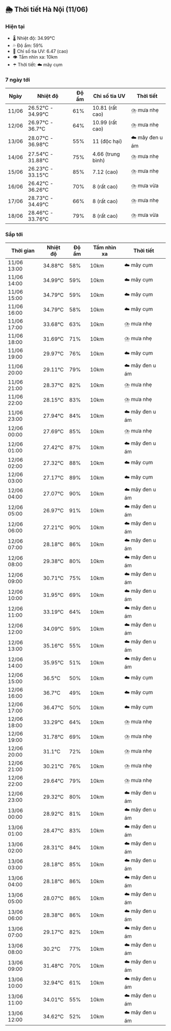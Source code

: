 ## 🌦️ Thời tiết Hà Nội (11/06)

### Hiện tại

- 🌡️ Nhiệt độ: 34.99℃
- 💦 Độ ẩm: 59%
- 🌟 Chỉ số tia UV: 6.47 (cao)
- 👁️ Tầm nhìn xa: 10km
- ☂️ Thời tiết: ☁️ mây cụm

### 7 ngày tới

| Ngày | Nhiệt độ | Độ ẩm | Chỉ số tia UV | Thời tiết |
| --- | --- | --- | --- | --- |
| 11/06 | 26.52℃ - 34.99℃ | 61% | 10.81 (rất cao) | ⛈️ mưa nhẹ |
| 12/06 | 26.97℃ - 36.7℃ | 64% | 10.99 (rất cao) | ⛈️ mưa nhẹ |
| 13/06 | 28.07℃ - 36.98℃ | 55% | 11 (độc hại) | ☁️ mây đen u ám |
| 14/06 | 27.54℃ - 31.88℃ | 75% | 4.66 (trung bình) | ⛈️ mưa nhẹ |
| 15/06 | 26.23℃ - 33.15℃ | 85% | 7.12 (cao) | ⛈️ mưa nhẹ |
| 16/06 | 26.42℃ - 36.26℃ | 70% | 8 (rất cao) | ⛈️ mưa vừa |
| 17/06 | 28.73℃ - 34.49℃ | 66% | 8 (rất cao) | ⛈️ mưa nhẹ |
| 18/06 | 28.46℃ - 33.76℃ | 79% | 8 (rất cao) | ⛈️ mưa vừa |

### Sắp tới

| Thời gian | Nhiệt độ | Độ ẩm | Tầm nhìn xa | Thời tiết |
| --- | --- | --- | --- | --- |
| 11/06 13:00 | 34.88℃ | 58% | 10km | ☁️ mây cụm |
| 11/06 14:00 | 34.99℃ | 59% | 10km | ☁️ mây cụm |
| 11/06 15:00 | 34.79℃ | 59% | 10km | ☁️ mây cụm |
| 11/06 16:00 | 34.79℃ | 58% | 10km | ☁️ mây cụm |
| 11/06 17:00 | 33.68℃ | 63% | 10km | ⛈️ mưa nhẹ |
| 11/06 18:00 | 31.69℃ | 71% | 10km | ⛈️ mưa nhẹ |
| 11/06 19:00 | 29.97℃ | 76% | 10km | ☁️ mây cụm |
| 11/06 20:00 | 29.11℃ | 79% | 10km | ☁️ mây đen u ám |
| 11/06 21:00 | 28.37℃ | 82% | 10km | ⛈️ mưa nhẹ |
| 11/06 22:00 | 28.15℃ | 83% | 10km | ⛈️ mưa nhẹ |
| 11/06 23:00 | 27.94℃ | 84% | 10km | ☁️ mây đen u ám |
| 12/06 00:00 | 27.69℃ | 85% | 10km | ⛈️ mưa nhẹ |
| 12/06 01:00 | 27.42℃ | 87% | 10km | ☁️ mây đen u ám |
| 12/06 02:00 | 27.32℃ | 88% | 10km | ☁️ mây cụm |
| 12/06 03:00 | 27.17℃ | 89% | 10km | ☁️ mây cụm |
| 12/06 04:00 | 27.07℃ | 90% | 10km | ☁️ mây đen u ám |
| 12/06 05:00 | 26.97℃ | 91% | 10km | ☁️ mây đen u ám |
| 12/06 06:00 | 27.21℃ | 90% | 10km | ☁️ mây đen u ám |
| 12/06 07:00 | 28.18℃ | 86% | 10km | ☁️ mây đen u ám |
| 12/06 08:00 | 29.38℃ | 80% | 10km | ☁️ mây đen u ám |
| 12/06 09:00 | 30.71℃ | 75% | 10km | ☁️ mây đen u ám |
| 12/06 10:00 | 31.95℃ | 69% | 10km | ☁️ mây đen u ám |
| 12/06 11:00 | 33.19℃ | 64% | 10km | ☁️ mây đen u ám |
| 12/06 12:00 | 34.09℃ | 59% | 10km | ☁️ mây đen u ám |
| 12/06 13:00 | 35.16℃ | 55% | 10km | ☁️ mây đen u ám |
| 12/06 14:00 | 35.95℃ | 51% | 10km | ☁️ mây đen u ám |
| 12/06 15:00 | 36.5℃ | 50% | 10km | ☁️ mây cụm |
| 12/06 16:00 | 36.7℃ | 49% | 10km | ☁️ mây cụm |
| 12/06 17:00 | 36.47℃ | 50% | 10km | ☁️ mây cụm |
| 12/06 18:00 | 33.29℃ | 64% | 10km | ⛈️ mưa nhẹ |
| 12/06 19:00 | 31.78℃ | 69% | 10km | ⛈️ mưa nhẹ |
| 12/06 20:00 | 31.1℃ | 72% | 10km | ⛈️ mưa nhẹ |
| 12/06 21:00 | 30.21℃ | 76% | 10km | ⛈️ mưa nhẹ |
| 12/06 22:00 | 29.64℃ | 79% | 10km | ⛈️ mưa nhẹ |
| 12/06 23:00 | 29.32℃ | 80% | 10km | ☁️ mây đen u ám |
| 13/06 00:00 | 28.92℃ | 81% | 10km | ☁️ mây đen u ám |
| 13/06 01:00 | 28.47℃ | 83% | 10km | ☁️ mây đen u ám |
| 13/06 02:00 | 28.31℃ | 84% | 10km | ☁️ mây đen u ám |
| 13/06 03:00 | 28.18℃ | 85% | 10km | ☁️ mây đen u ám |
| 13/06 04:00 | 28.18℃ | 86% | 10km | ☁️ mây đen u ám |
| 13/06 05:00 | 28.07℃ | 86% | 10km | ☁️ mây đen u ám |
| 13/06 06:00 | 28.38℃ | 86% | 10km | ☁️ mây đen u ám |
| 13/06 07:00 | 29.17℃ | 82% | 10km | ☁️ mây đen u ám |
| 13/06 08:00 | 30.2℃ | 77% | 10km | ☁️ mây đen u ám |
| 13/06 09:00 | 31.48℃ | 70% | 10km | ☁️ mây đen u ám |
| 13/06 10:00 | 32.94℃ | 61% | 10km | ☁️ mây đen u ám |
| 13/06 11:00 | 34.01℃ | 55% | 10km | ☁️ mây đen u ám |
| 13/06 12:00 | 34.62℃ | 52% | 10km | ☁️ mây đen u ám |

